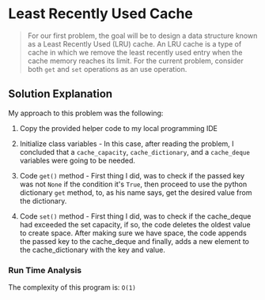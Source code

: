 # Least Recently Used Cache

> For our first problem, the goal will be to design a data structure known as a Least Recently Used (LRU) cache. An LRU cache is a type of cache in which we remove the least recently used entry when the cache memory reaches its limit. For the current problem, consider both `get` and `set` operations as an use operation.

## Solution Explanation

My approach to this problem was the following:

1. Copy the provided helper code to my local programming IDE

2. Initialize class variables - In this case, after reading the problem, I concluded that a `cache_capacity`, `cache_dictionary`, and a `cache_deque` variables were going to be needed.

3. Code `get()` method - First thing I did, was to check if the passed key was not `None` if the condition it's `True`, then proceed to use the python dictionary `get` method, to, as his name says, get the desired value from the dictionary.

4. Code `set()` method - First thing I did, was to check if the cache_deque had exceeded the set capacity, if so, the code deletes the oldest value to create space. After making sure we have space, the code appends the passed key to the cache_deque and finally, adds a new element to the cache_dictionary with the key and value.

### Run Time Analysis

The complexity of this program is: `O(1)`
